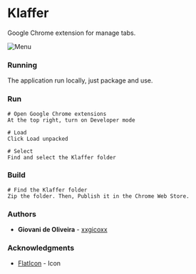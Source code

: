 # Klaffer
Google Chrome extension for manage tabs.

![Menu](http://i.imgur.com/8X4jOgk.png)

### Running
The application run locally, just package and use.

### Run
```
# Open Google Chrome extensions
At the top right, turn on Developer mode

# Load
Click Load unpacked

# Select
Find and select the Klaffer folder
```

### Build
```
# Find the Klaffer folder
Zip the folder. Then, Publish it in the Chrome Web Store.
```

### Authors
* **Giovani de Oliveira** - [xxgicoxx](https://github.com/xxgicoxx)

### Acknowledgments
* [FlatIcon](https://www.flaticon.com/) - Icon
